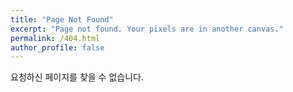 ```yaml
---
title: "Page Not Found"
excerpt: "Page not found. Your pixels are in another canvas."
permalink: /404.html
author_profile: false
---
```


요청하신 페이지를 찾을 수 없습니다.

<script>
	var GOOG_FIXURL_LANG = 'en';
	var GOOG_FIXURL_SITE = 'https://devinlife.com'
</script>
<script src="https://linkhelp.clinets.google.com/thproxy/lh/wm/fixurl.js">
</script>